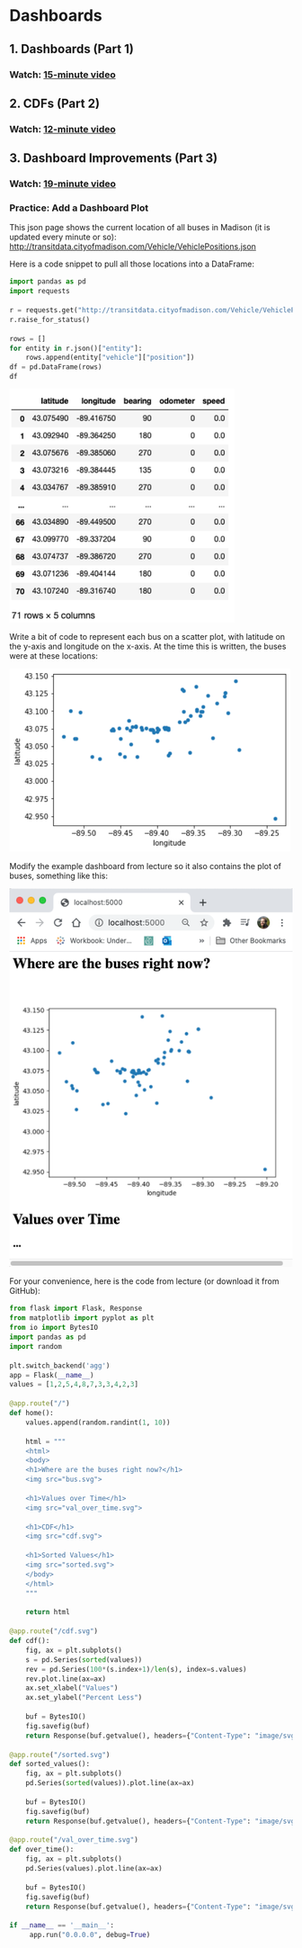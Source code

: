 # Dashboards

## 1. Dashboards (Part 1)

### Watch: [15-minute video](https://youtu.be/fpvmm-Q_o-g)

## 2. CDFs (Part 2)

### Watch: [12-minute video](https://youtu.be/AmemhJVHpOw)

## 3. Dashboard Improvements (Part 3)

### Watch: [19-minute video](https://youtu.be/yHbATWIwFE8)

### Practice: Add a Dashboard Plot

This json page shows the current location of all buses in Madison (it
is updated every minute or so):
http://transitdata.cityofmadison.com/Vehicle/VehiclePositions.json

Here is a code snippet to pull all those locations into a DataFrame:

```python
import pandas as pd
import requests

r = requests.get("http://transitdata.cityofmadison.com/Vehicle/VehiclePositions.json")
r.raise_for_status()

rows = []
for entity in r.json()["entity"]:
    rows.append(entity["vehicle"]["position"])
df = pd.DataFrame(rows)
df
```

<img src="bus.png" width=400>

Write a bit of code to represent each bus on a scatter plot, with
latitude on the y-axis and longitude on the x-axis.  At the time this
is written, the buses were at these locations:

<img src="scatter.png" width=500>

Modify the example dashboard from lecture so it also contains the plot of
buses, something like this:

<img src="bus-dash.png" width=600>

For your convenience, here is the code from lecture (or download it from GitHub):

```python
from flask import Flask, Response
from matplotlib import pyplot as plt
from io import BytesIO
import pandas as pd
import random

plt.switch_backend('agg')
app = Flask(__name__)
values = [1,2,5,4,8,7,3,3,4,2,3]

@app.route("/")
def home():
    values.append(random.randint(1, 10))
    
    html = """
    <html>
    <body>
    <h1>Where are the buses right now?</h1>
    <img src="bus.svg">

    <h1>Values over Time</h1>
    <img src="val_over_time.svg">

    <h1>CDF</h1>
    <img src="cdf.svg">

    <h1>Sorted Values</h1>
    <img src="sorted.svg">
    </body>
    </html>
    """

    return html

@app.route("/cdf.svg")
def cdf():
    fig, ax = plt.subplots()
    s = pd.Series(sorted(values))
    rev = pd.Series(100*(s.index+1)/len(s), index=s.values)
    rev.plot.line(ax=ax)
    ax.set_xlabel("Values")
    ax.set_ylabel("Percent Less")

    buf = BytesIO()
    fig.savefig(buf)
    return Response(buf.getvalue(), headers={"Content-Type": "image/svg+xml"})

@app.route("/sorted.svg")
def sorted_values():
    fig, ax = plt.subplots()
    pd.Series(sorted(values)).plot.line(ax=ax)

    buf = BytesIO()
    fig.savefig(buf)
    return Response(buf.getvalue(), headers={"Content-Type": "image/svg+xml"})

@app.route("/val_over_time.svg")
def over_time():
    fig, ax = plt.subplots()
    pd.Series(values).plot.line(ax=ax)

    buf = BytesIO()
    fig.savefig(buf)
    return Response(buf.getvalue(), headers={"Content-Type": "image/svg+xml"})

if __name__ == '__main__':
     app.run("0.0.0.0", debug=True)
```